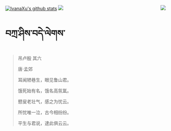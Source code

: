 [![IvanaXu's github stats](https://github-readme-stats.vercel.app/api?username=IvanaXu&show_icons=true&theme=vue-dark)](https://github.com/anuraghazra/github-readme-stats)
<img align="right" src="https://github-readme-stats.vercel.app/api/top-langs/?username=IvanaXu&langs_count=7&theme=graywhite" />
<img src="https://github-readme-stats.vercel.app/api/wakatime?username=IvanaXu&layout=compact&langs_count=6&theme=vue-dark&&custom_title=Programming Times(Jul 29 2021-)" />
# བཀྲ་ཤིས་བདེ་ལེགས་
> 吊卢殷 其六
>
> 唐·孟郊
>
> 耳闻陋巷生，眼见鲁山君。
> 
> 饿死始有名，饿名高氛氲。
> 
> 戆叟老壮气，感之为忧云。
> 
> 所忧唯一泣，古今相纷纷。
> 
> 平生与君说，逮此俱云云。